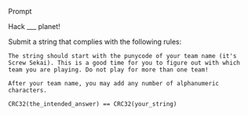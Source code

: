 Prompt

Hack ___ planet!

Submit a string that complies with the following rules:

    The string should start with the punycode of your team name (it's Screw Sekai). This is a good time for you to figure out with which team you are playing. Do not play for more than one team!

    After your team name, you may add any number of alphanumeric characters.

    CRC32(the_intended_answer) == CRC32(your_string)

